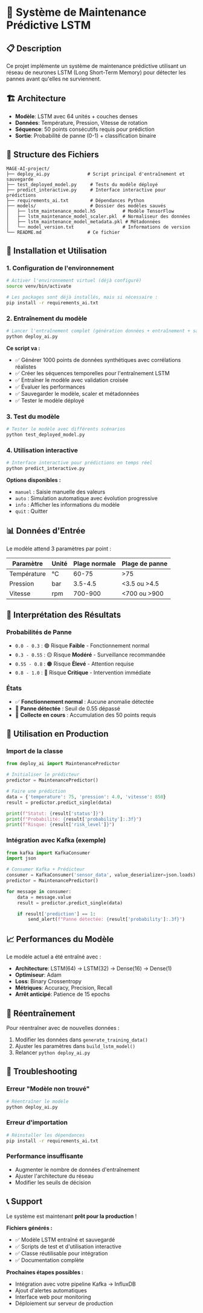 # 🚀 Système de Maintenance Prédictive LSTM

## 📋 Description

Ce projet implémente un système de maintenance prédictive utilisant un réseau de neurones LSTM (Long Short-Term Memory) pour détecter les pannes avant qu'elles ne surviennent.

## 🏗️ Architecture

- **Modèle**: LSTM avec 64 unités + couches denses
- **Données**: Température, Pression, Vitesse de rotation
- **Séquence**: 50 points consécutifs requis pour prédiction
- **Sortie**: Probabilité de panne (0-1) + classification binaire

## 📁 Structure des Fichiers

```
MAGE-AI-project/
├── deploy_ai.py              # Script principal d'entraînement et sauvegarde
├── test_deployed_model.py     # Tests du modèle déployé
├── predict_interactive.py     # Interface interactive pour prédictions
├── requirements_ai.txt        # Dépendances Python
├── models/                    # Dossier des modèles sauvés
│   ├── lstm_maintenance_model.h5          # Modèle TensorFlow
│   ├── lstm_maintenance_model_scaler.pkl  # Normaliseur des données
│   ├── lstm_maintenance_model_metadata.pkl # Métadonnées
│   └── model_version.txt                  # Informations de version
└── README.md                 # Ce fichier
```

## 🚀 Installation et Utilisation

### 1. Configuration de l'environnement

```bash
# Activer l'environnement virtuel (déjà configuré)
source venv/bin/activate

# Les packages sont déjà installés, mais si nécessaire :
pip install -r requirements_ai.txt
```

### 2. Entraînement du modèle

```bash
# Lancer l'entraînement complet (génération données + entraînement + sauvegarde)
python deploy_ai.py
```

**Ce script va :**

- ✅ Générer 1000 points de données synthétiques avec corrélations réalistes
- ✅ Créer les séquences temporelles pour l'entraînement LSTM
- ✅ Entraîner le modèle avec validation croisée
- ✅ Évaluer les performances
- ✅ Sauvegarder le modèle, scaler et métadonnées
- ✅ Tester le modèle déployé

### 3. Test du modèle

```bash
# Tester le modèle avec différents scénarios
python test_deployed_model.py
```

### 4. Utilisation interactive

```bash
# Interface interactive pour prédictions en temps réel
python predict_interactive.py
```

**Options disponibles :**

- `manuel` : Saisie manuelle des valeurs
- `auto` : Simulation automatique avec évolution progressive
- `info` : Afficher les informations du modèle
- `quit` : Quitter

## 📊 Données d'Entrée

Le modèle attend 3 paramètres par point :

| Paramètre   | Unité | Plage normale | Plage de panne |
| ----------- | ----- | ------------- | -------------- |
| Température | °C    | 60-75         | >75            |
| Pression    | bar   | 3.5-4.5       | <3.5 ou >4.5   |
| Vitesse     | rpm   | 700-900       | <700 ou >900   |

## 🎯 Interprétation des Résultats

### Probabilités de Panne

- `0.0 - 0.3` : 🟢 Risque **Faible** - Fonctionnement normal
- `0.3 - 0.55` : 🟡 Risque **Modéré** - Surveillance recommandée
- `0.55 - 0.8` : 🟠 Risque **Élevé** - Attention requise
- `0.8 - 1.0` : 🔴 Risque **Critique** - Intervention immédiate

### États

- ✅ **Fonctionnement normal** : Aucune anomalie détectée
- 🚨 **Panne détectée** : Seuil de 0.55 dépassé
- 🔄 **Collecte en cours** : Accumulation des 50 points requis

## 🔧 Utilisation en Production

### Import de la classe

```python
from deploy_ai import MaintenancePredictor

# Initialiser le prédicteur
predictor = MaintenancePredictor()

# Faire une prédiction
data = {'temperature': 75, 'pression': 4.0, 'vitesse': 850}
result = predictor.predict_single(data)

print(f"Statut: {result['status']}")
print(f"Probabilité: {result['probability']:.3f}")
print(f"Risque: {result['risk_level']}")
```

### Intégration avec Kafka (exemple)

```python
from kafka import KafkaConsumer
import json

# Consumer Kafka + Prédicteur
consumer = KafkaConsumer('sensor_data', value_deserializer=json.loads)
predictor = MaintenancePredictor()

for message in consumer:
    data = message.value
    result = predictor.predict_single(data)

    if result['prediction'] == 1:
        send_alert(f"Panne détectée: {result['probability']:.3f}")
```

## 📈 Performances du Modèle

Le modèle actuel a été entraîné avec :

- **Architecture**: LSTM(64) → LSTM(32) → Dense(16) → Dense(1)
- **Optimiseur**: Adam
- **Loss**: Binary Crossentropy
- **Métriques**: Accuracy, Precision, Recall
- **Arrêt anticipé**: Patience de 15 epochs

## 🔄 Réentraînement

Pour réentraîner avec de nouvelles données :

1. Modifier les données dans `generate_training_data()`
2. Ajuster les paramètres dans `build_lstm_model()`
3. Relancer `python deploy_ai.py`

## 🚨 Troubleshooting

### Erreur "Modèle non trouvé"

```bash
# Réentraîner le modèle
python deploy_ai.py
```

### Erreur d'importation

```bash
# Réinstaller les dépendances
pip install -r requirements_ai.txt
```

### Performance insuffisante

- Augmenter le nombre de données d'entraînement
- Ajuster l'architecture du réseau
- Modifier les seuils de décision

## 📞 Support

Le système est maintenant **prêt pour la production** !

**Fichiers générés :**

- ✅ Modèle LSTM entraîné et sauvegardé
- ✅ Scripts de test et d'utilisation interactive
- ✅ Classe réutilisable pour intégration
- ✅ Documentation complète

**Prochaines étapes possibles :**

- Intégration avec votre pipeline Kafka → InfluxDB
- Ajout d'alertes automatiques
- Interface web pour monitoring
- Déploiement sur serveur de production
